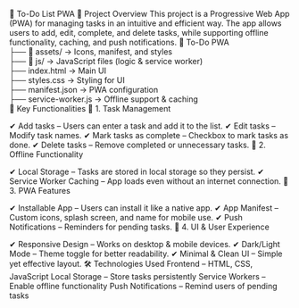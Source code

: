 📌 To-Do List PWA
📝 Project Overview
This project is a Progressive Web App (PWA) for managing tasks in an intuitive and efficient way. The app allows users to add, edit, complete, and delete tasks, while supporting offline functionality, caching, and push notifications.
📁 To-Do PWA  
 ├── 📁 assets/        → Icons, manifest, and styles  
 ├── 📁 js/            → JavaScript files (logic & service worker)  
 ├── index.html        → Main UI  
 ├── styles.css        → Styling for UI  
 ├── manifest.json     → PWA configuration  
 ├── service-worker.js → Offline support & caching  
🎯 Key Functionalities
🔹 1. Task Management

✔ Add tasks – Users can enter a task and add it to the list.
✔ Edit tasks – Modify task names.
✔ Mark tasks as complete – Checkbox to mark tasks as done.
✔ Delete tasks – Remove completed or unnecessary tasks.
🔹 2. Offline Functionality

✔ Local Storage – Tasks are stored in local storage so they persist.
✔ Service Worker Caching – App loads even without an internet connection.
🔹 3. PWA Features

✔ Installable App – Users can install it like a native app.
✔ App Manifest – Custom icons, splash screen, and name for mobile use.
✔ Push Notifications – Reminders for pending tasks.
🔹 4. UI & User Experience

✔ Responsive Design – Works on desktop & mobile devices.
✔ Dark/Light Mode – Theme toggle for better readability.
✔ Minimal & Clean UI – Simple yet effective layout.
🛠️ Technologies Used
    Frontend – HTML, CSS, JavaScript
    Local Storage – Store tasks persistently
    Service Workers – Enable offline functionality
    Push Notifications – Remind users of pending tasks

